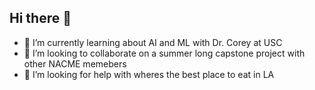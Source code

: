 ## Hi there 👋

- 🌱 I’m currently learning about AI and ML with Dr. Corey at USC
- 👯 I’m looking to collaborate on a summer long capstone project with other NACME memebers
- 🤔 I’m looking for help with wheres the best place to eat in LA
<!--
**Parkersep/Parkersep** is a ✨ _special_ ✨ repository because its `README.md` (this file) appears on your GitHub profile.

Here are some ideas to get you started:


# 🌱 I’m currently learning about AI and ML with Dr. Corey at USC
- 👯 I’m looking to collaborate on a summer long capstone project with other NACME memebers
- 🤔 I’m looking for help with wheres the best place to eat in LA

-->
